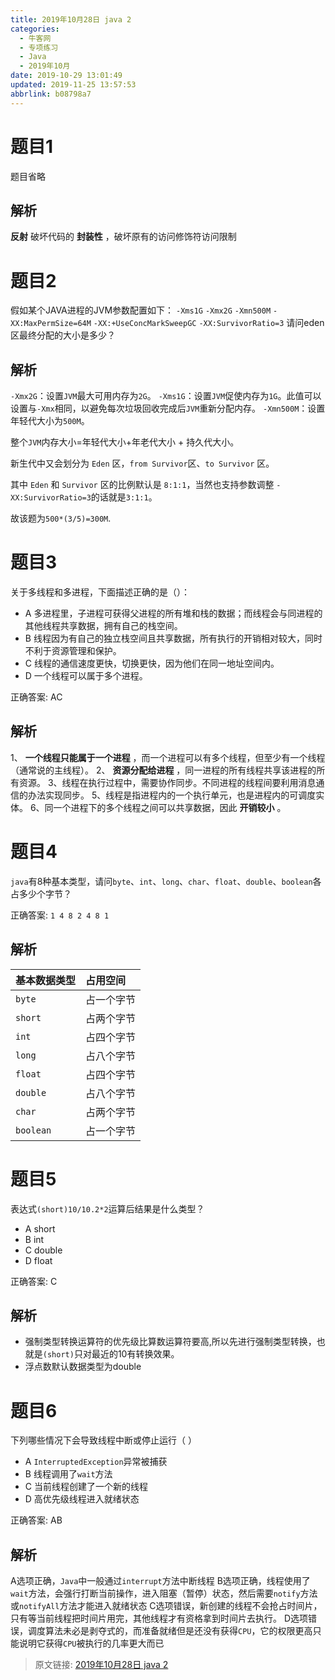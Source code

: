 ```yaml
---
title: 2019年10月28日 java 2
categories: 
  - 牛客网
  - 专项练习
  - Java
  - 2019年10月
date: 2019-10-29 13:01:49
updated: 2019-11-25 13:57:53
abbrlink: b08798a7
---
```

<!--SSTStart-->
# 题目1
题目省略
## 解析
**反射** 破坏代码的 **封装性** ，破坏原有的访问修饰符访问限制

# 题目2
假如某个JAVA进程的JVM参数配置如下：
`-Xms1G`
`-Xmx2G`
`-Xmn500M`
`-XX:MaxPermSize=64M`
`-XX:+UseConcMarkSweepGC` 
`-XX:SurvivorRatio=3`
请问eden区最终分配的大小是多少？

## 解析
`-Xmx2G`：设置`JVM`最大可用内存为`2G`。
`-Xms1G`：设置`JVM`促使内存为`1G`。此值可以设置与`-Xmx`相同，以避免每次垃圾回收完成后`JVM`重新分配内存。
`-Xmn500M`：设置年轻代大小为`500M`。

整个`JVM`内存大小=年轻代大小+年老代大小 + 持久代大小。

新生代中又会划分为 `Eden` 区，`from Survivor`区、`to Survivor` 区。

其中 `Eden` 和 `Survivor` 区的比例默认是 `8:1:1`，当然也支持参数调整
`-XX:SurvivorRatio=3`的话就是`3:1:1`。

故该题为`500*(3/5)=300M`.

# 题目3
关于多线程和多进程，下面描述正确的是（）：
- A 多进程里，子进程可获得父进程的所有堆和栈的数据；而线程会与同进程的其他线程共享数据，拥有自己的栈空间。
- B 线程因为有自己的独立栈空间且共享数据，所有执行的开销相对较大，同时不利于资源管理和保护。
- C 线程的通信速度更快，切换更快，因为他们在同一地址空间内。
- D 一个线程可以属于多个进程。

正确答案: AC
## 解析
1、 **一个线程只能属于一个进程** ，而一个进程可以有多个线程，但至少有一个线程（通常说的主线程）。
2、 **资源分配给进程** ，同一进程的所有线程共享该进程的所有资源。
3、线程在执行过程中，需要协作同步。不同进程的线程间要利用消息通信的办法实现同步。
5、线程是指进程内的一个执行单元，也是进程内的可调度实体。
6、同一个进程下的多个线程之间可以共享数据，因此 **开销较小** 。
# 题目4
`java`有8种基本类型，请问`byte`、`int`、`long`、`char`、`float`、`double`、`boolean`各占多少个字节？

正确答案: `1 4 8 2 4 8 1`
## 解析

|基本数据类型|占用空间|
|:---|:---|
|`byte`|占一个字节|
|`short`|占两个字节|
|`int`|占四个字节|
|`long`|占八个字节|
|`float`|占四个字节|
|`double`|占八个字节|
|`char`|占两个字节|
|`boolean`|占一个字节|

# 题目5
表达式`(short)10/10.2*2`运算后结果是什么类型？
- A short
- B int
- C double
- D float

正确答案: C
## 解析
- 强制类型转换运算符的优先级比算数运算符要高,所以先进行强制类型转换，也就是`(short)`只对最近的10有转换效果。
- 浮点数默认数据类型为double

# 题目6
下列哪些情况下会导致线程中断或停止运行（      ）
- A `InterruptedException`异常被捕获
- B 线程调用了`wait`方法
- C 当前线程创建了一个新的线程
- D 高优先级线程进入就绪状态

正确答案: AB
## 解析
A选项正确，`Java`中一般通过`interrupt`方法中断线程
B选项正确，线程使用了`wait`方法，会强行打断当前操作，进入阻塞（暂停）状态，然后需要`notify`方法或`notifyAll`方法才能进入就绪状态
C选项错误，新创建的线程不会抢占时间片，只有等当前线程把时间片用完，其他线程才有资格拿到时间片去执行。
D选项错误，调度算法未必是剥夺式的，而准备就绪但是还没有获得`CPU`，它的权限更高只能说明它获得`CPU`被执行的几率更大而已

<!--SSTStop-->

>原文链接: [2019年10月28日 java 2](https://lanlan2017.github.io/blog/b08798a7/)
